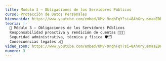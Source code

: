 ```yaml
---
title: Módulo 3 – Obligaciones de los Servidores Públicos
curso: Protección de Datos Personales
bienvenida: https://www.youtube.com/embed/UMv-9nqhFqY?si=8AhXryusmaaEDPd-
teoria: |-
  📌 Módulo 3 – Obligaciones de los Servidores Públicos
  Responsabilidad proactiva y rendición de cuentas 🧑‍💼💼
  Seguridad administrativa, técnica y física 🛡️🗂️
  Consecuencias legales ⚠️🔎
video_zoom: https://www.youtube.com/embed/UMv-9nqhFqY?si=8AhXryusmaaEDPd-
numero: 3
---
```


